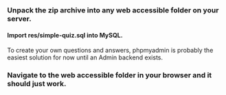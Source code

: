 ### Unpack the zip archive into any web accessible folder on your server.
#### Import res/simple-quiz.sql into MySQL.

To create your own questions and answers, phpmyadmin is probably the easiest solution for now until an Admin backend exists.
### Navigate to the web accessible folder in your browser and it should just work.
